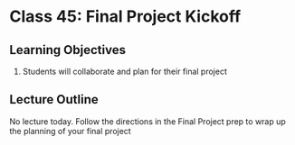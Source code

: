 # Class 45: Final Project Kickoff

## Learning Objectives

1. Students will collaborate and plan for their final project

## Lecture Outline

No lecture today. Follow the directions in the Final Project prep to
wrap up the planning of your final project
